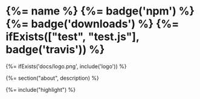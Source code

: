 # {%= name %} {%= badge('npm') %} {%= badge('downloads') %} {%= ifExists(["test", "test.js"], badge('travis')) %}

{%= ifExists('docs/logo.png', include('logo')) %}

{%= section("about", description) %}

{%= include("highlight") %}
